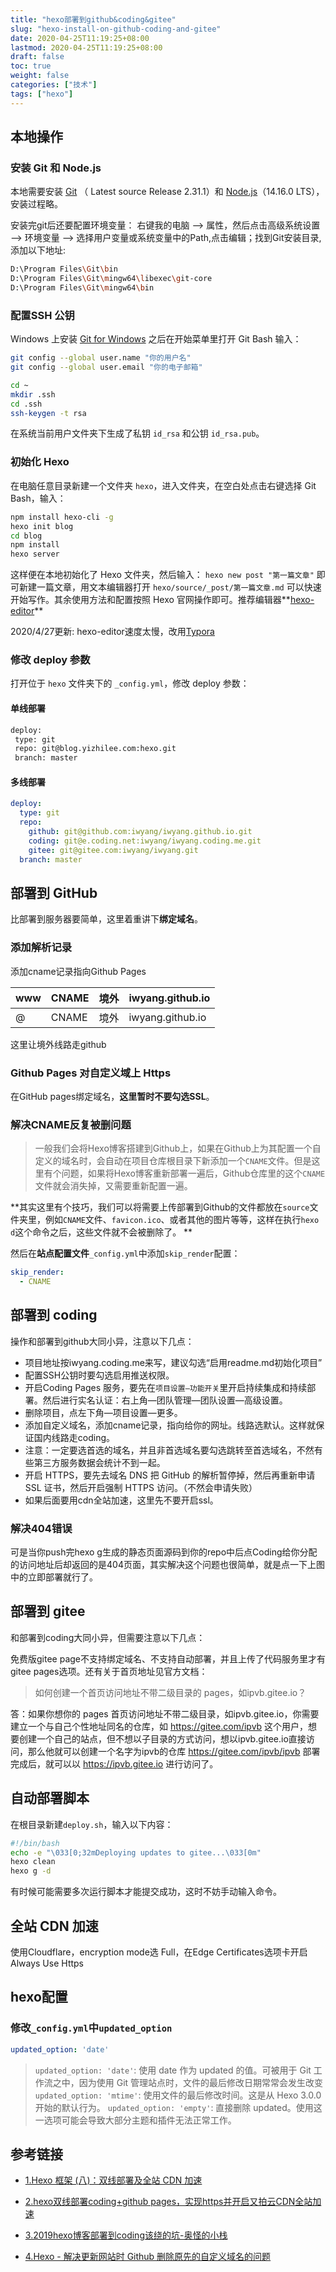 ```yaml
---
title: "hexo部署到github&coding&gitee"
slug: "hexo-install-on-github-coding-and-gitee"
date: 2020-04-25T11:19:25+08:00
lastmod: 2020-04-25T11:19:25+08:00
draft: false
toc: true
weight: false
categories: ["技术"]
tags: ["hexo"]
---
```


## 本地操作

### 安装 Git 和 Node.js

本地需要安装 [Git](https://git-scm.com/) （ Latest source Release  2.31.1）和 [Node.js](https://nodejs.org/en/)（14.16.0 LTS），安装过程略。

安装完git后还要配置环境变量：
右键我的电脑 –> 属性，然后点击高级系统设置 –> 环境变量 –> 选择用户变量或系统变量中的Path,点击编辑；找到Git安装目录,添加以下地址:

```bash
D:\Program Files\Git\bin
D:\Program Files\Git\mingw64\libexec\git-core
D:\Program Files\Git\mingw64\bin
```

### 配置SSH 公钥

Windows 上安装 [Git for Windows](https://git-for-windows.github.io/) 之后在开始菜单里打开 Git Bash 输入：

```bash
git config --global user.name "你的用户名"
git config --global user.email "你的电子邮箱"
```

```bash
cd ~
mkdir .ssh
cd .ssh
ssh-keygen -t rsa
```

在系统当前用户文件夹下生成了私钥 `id_rsa` 和公钥 `id_rsa.pub`。

### 初始化 Hexo

在电脑任意目录新建一个文件夹 `hexo`，进入文件夹，在空白处点击右键选择 Git Bash，输入：

```bash
npm install hexo-cli -g
hexo init blog
cd blog
npm install
hexo server
```

这样便在本地初始化了 Hexo 文件夹，然后输入：
`hexo new post "第一篇文章"`
即可新建一篇文章，用文本编辑器打开 `hexo/source/_post/第一篇文章.md` 可以快速开始写作。其余使用方法和配置按照 Hexo 官网操作即可。推荐编辑器**[hexo-editor](https://github.com/zhuzhuyule/HexoEditor)**

2020/4/27更新: hexo-editor速度太慢，改用[Typora](https://www.typora.io)

### 修改 deploy 参数

打开位于 `hexo` 文件夹下的 `_config.yml`，修改 deploy 参数：

#### 单线部署

```bash
deploy:
 type: git
 repo: git@blog.yizhilee.com:hexo.git
 branch: master
```

#### 多线部署

```yaml
deploy:
  type: git
  repo:
    github: git@github.com:iwyang/iwyang.github.io.git
    coding: git@e.coding.net:iwyang/iwyang.coding.me.git
    gitee: git@gitee.com:iwyang/iwyang.git
  branch: master
```

## 部署到 GitHub

比部署到服务器要简单，这里着重讲下**绑定域名**。

### 添加解析记录

添加cname记录指向Github Pages 

| www  | CNAME | 境外 | iwyang.github.io |
| ---- | ----- | ---- | ---------------- |
| @    | CNAME | 境外 | iwyang.github.io |

这里让境外线路走github

<!-- more-->

### Github Pages 对自定义域上 Https

在GitHub pages绑定域名，**这里暂时不要勾选SSL**。

### 解决CNAME反复被删问题

> 一般我们会将Hexo博客搭建到Github上，如果在Github上为其配置一个自定义的域名时，会自动在项目仓库根目录下新添加一个`CNAME`文件。但是这里有个问题，如果将Hexo博客重新部署一遍后，Github仓库里的这个`CNAME`文件就会消失掉，又需要重新配置一遍。

**其实这里有个技巧，我们可以将需要上传部署到Github的文件都放在`source`文件夹里，例如`CNAME`文件、`favicon.ico`、或者其他的图片等等，这样在执行`hexo d`这个命令之后，这些文件就不会被删除了。 **

然后在**站点配置文件**`_config.yml`中添加`skip_render`配置：

```yaml
skip_render:
  - CNAME
```

## 部署到 coding

操作和部署到github大同小异，注意以下几点：

+ 项目地址按iwyang.coding.me来写，建议勾选“启用readme.md初始化项目”
+ 配置SSH公钥时要勾选启用推送权限。
+ 开启Coding Pages 服务，要先在`项目设置—功能开关`里开启持续集成和持续部署。然后进行实名认证：右上角—团队管理—团队设置—高级设置。
+ 删除项目，点左下角—项目设置—更多。
+ 添加自定义域名，添加cname记录，指向给你的网址。线路选默认。这样就保证国内线路走coding。
+ 注意：一定要选首选的域名，并且非首选域名要勾选跳转至首选域名，不然有些第三方服务数据会统计不到一起。
+ 开启 HTTPS，要先去域名 DNS 把 GitHub 的解析暂停掉，然后再重新申请 SSL 证书，然后开启强制 HTTPS 访问。（不然会申请失败）
+ 如果后面要用cdn全站加速，这里先不要开启ssl。

### 解决404错误

可是当你push完hexo g生成的静态页面源码到你的repo中后点Coding给你分配的访问地址后却返回的是404页面，其实解决这个问题也很简单，就是点一下上图中的立即部署就行了。

## 部署到 gitee

和部署到coding大同小异，但需要注意以下几点：

免费版gitee page不支持绑定域名、不支持自动部署，并且上传了代码服务里才有gitee pages选项。还有关于首页地址见官方文档：

>如何创建一个首页访问地址不带二级目录的 pages，如ipvb.gitee.io？

答：如果你想你的 pages 首页访问地址不带二级目录，如ipvb.gitee.io，你需要建立一个与自己个性地址同名的仓库，如 https://gitee.com/ipvb 这个用户，想要创建一个自己的站点，但不想以子目录的方式访问，想以ipvb.gitee.io直接访问，那么他就可以创建一个名字为ipvb的仓库 https://gitee.com/ipvb/ipvb 部署完成后，就可以以 https://ipvb.gitee.io 进行访问了。

## 自动部署脚本

在根目录新建`deploy.sh`，输入以下内容：

```bash
#!/bin/bash
echo -e "\033[0;32mDeploying updates to gitee...\033[0m"
hexo clean
hexo g -d
```

有时候可能需要多次运行脚本才能提交成功，这时不妨手动输入命令。

## 全站 CDN 加速

使用Cloudflare，encryption mode选 Full，在Edge Certificates选项卡开启Always Use Https

## hexo配置

### 修改`_config.yml`中`updated_option`

```yaml
updated_option: 'date'
```

>`updated_option: 'date'`: 使用 date 作为 updated 的值。可被用于 Git 工作流之中，因为使用 Git 管理站点时，文件的最后修改日期常常会发生改变
>`updated_option: 'mtime'`: 使用文件的最后修改时间。这是从 Hexo 3.0.0 开始的默认行为。
>`updated_option: 'empty'`: 直接删除 updated。使用这一选项可能会导致大部分主题和插件无法正常工作。

## 参考链接

+ [1.Hexo 框架 (八)：双线部署及全站 CDN 加速](https://blog.juanertu.com/archives/fde43a3f.html)

+ [2.hexo双线部署coding+github pages，实现https并开启又拍云CDN全站加速](https://blog.csdn.net/qq_41793001/article/details/102995817)

+ [3.2019hexo博客部署到coding该绕的坑-奥怪的小栈](https://aoguai.top/archives/ce8b9c09.html)
+ [4.Hexo - 解决更新网站时 Github 删除原先的自定义域名的问题](https://www.yanyunliang.com/2018/11/21/hexo-problem-with-github-deleting-the-original-custom-domain-name-when-revising-update-site.html)

